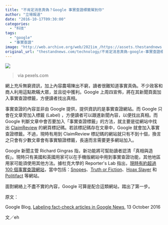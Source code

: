 ```yaml
---
title: "不肯定消息真偽？Google 事實查證標籤幫到你"
author: "立場報道"
date: "2016-10-17T09:30:00"
categories:
  - "科技"
tags:
  - "google"
  - "事實查證"
image: "http://web.archive.org/web/2021im_/https://assets.thestandnews.com/media/photos/pexels-photo-67112_AHczo.jpeg"
original_url: "thestandnews.com/technology/不肯定消息真偽-google-事實查證標籤幫到你"
---
```

![](http://web.archive.org/web/2021im_/https://assets.thestandnews.com/media/photos/pexels-photo-67112_AHczo.jpeg)
> via pexels.com

網上充斥無窮資訊，加上內容農場陳出不窮，讀者很難知道事實真偽。不少政客和商人利用這點欺瞞大眾，並且從中獲利。Google 上周四宣佈，將在其新聞頁面加入事實查證標籤，方便讀者找出真相。

事實查證的內容並非由 Google 提供，提供資訊的是事實查證網站。而 Google 只會在文章旁加入標籤 (Label) ，方便讀者可以跟進新聞內容，以便找出真相。而 Google 判斷文章中會否要加入「事實查證標籤」的方法，就主要是從網站中找出 [ClaimReview](http://web.archive.org/web/20211229102928/http://pending.schema.org/ClaimReview) 的網頁標記碼。若該標記碼存在文章中，Google 就會加入事實查證標籤。不過，現時有用到 ClaimReview 標記碼的網站就只有不到十個，換言之只會有少數文章會有事實驗證標籤，長遠而言需要更多網站加入。

Google 新聞主管 Richard Gingras 指，新功能將可幫助讀者認清「真相與造假」。現時只有美國和英國用家可以在手機版網站中用到事實查證功能，其他地區用家可能須使用其他方法。據杜克大學的 Reporter's Lab 指出，[現時有約超過 100 個事實查證網站](http://web.archive.org/web/20211229102928/https://reporterslab.org/fact-checking/)，當中包括：[Snopes](http://web.archive.org/web/20211229102928/http://www.snopes.com/)、[Truth or Fiction](http://web.archive.org/web/20211229102928/https://www.truthorfiction.com/)、[Hoax Slayer](http://web.archive.org/web/20211229102928/http://www.hoax-slayer.com/) 和 [Politifact](http://web.archive.org/web/20211229102928/http://www.politifact.com/) 等網站。

面對網絡上不盡不實的內容，Google 可算是配合這類網站，踏出了第一步。 

原文：

Google Blog, [Labeling fact-check articles in Google News](http://web.archive.org/web/20211229102928/https://blog.google/topics/journalism-news/labeling-fact-check-articles-google-news/), 13 October 2016

文／eh